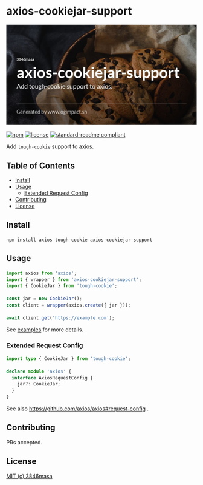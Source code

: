 # axios-cookiejar-support

![axios-cookiejar-support](./docs/assets/ogp.jpg)

[![npm](https://flat.badgen.net/npm/v/axios-cookiejar-support)](https://www.npmjs.com/package/axios-cookiejar-support)
[![license](https://flat.badgen.net/badge/license/MIT/blue)](LICENSE)
[![standard-readme compliant](https://flat.badgen.net/badge/readme%20style/standard/green)](https://github.com/RichardLitt/standard-readme)

Add `tough-cookie` support to axios.

## Table of Contents

- [Install](#install)
- [Usage](#usage)
  - [Extended Request Config](#extended-request-config)
- [Contributing](#contributing)
- [License](#license)

## Install

```
npm install axios tough-cookie axios-cookiejar-support
```

## Usage

```js
import axios from 'axios';
import { wrapper } from 'axios-cookiejar-support';
import { CookieJar } from 'tough-cookie';

const jar = new CookieJar();
const client = wrapper(axios.create({ jar }));

await client.get('https://example.com');
```

See [examples](./examples) for more details.

### Extended Request Config

```ts
import type { CookieJar } from 'tough-cookie';

declare module 'axios' {
  interface AxiosRequestConfig {
    jar?: CookieJar;
  }
}
```

See also https://github.com/axios/axios#request-config .

## Contributing

PRs accepted.

## License

[MIT (c) 3846masa](./LICENSE)
